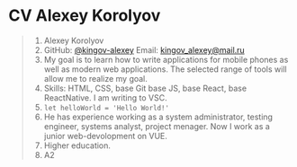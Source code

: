# CV Alexey Korolyov

> 1. Alexey Korolyov
> 2. GitHub: [@kingov-alexey](https://github.com/kingov-alexey) Email: kingov_alexey@mail.ru
> 3. My goal is to learn how to write applications for mobile phones as well as modern web applications. The selected range of tools will allow me to realize my goal.
> 4. Skills: HTML, CSS, base Git base JS, base React, base ReactNative. I am writing to VSC.
> 5. `let helloWorld = 'Hello World!'`
> 6. He has experience working as a system administrator, testing engineer, systems analyst, project menager. Now I work as a junior web-devolopment on VUE.
> 7. Higher education.
> 8. A2
